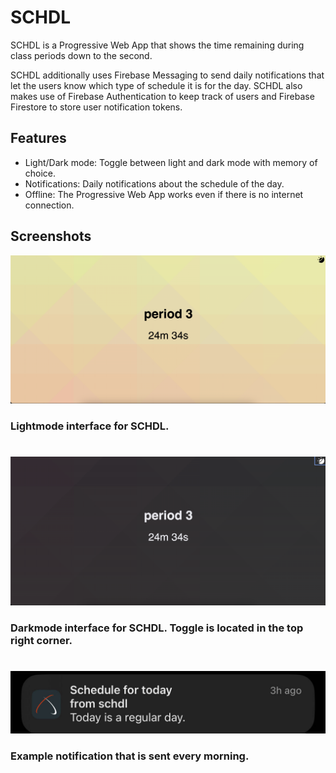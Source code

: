 
# SCHDL

SCHDL is a Progressive Web App that shows the time remaining during class periods down to the second.

SCHDL additionally uses Firebase Messaging to send daily notifications that let the users know which type of schedule it is for the day. SCHDL also makes use of Firebase Authentication to keep track of users and Firebase Firestore to store user notification tokens.

## Features
- Light/Dark mode: Toggle between light and dark mode with memory of choice.
- Notifications: Daily notifications about the schedule of the day.
- Offline: The Progressive Web App works even if there is no internet connection.
## Screenshots
![Lightmode](https://github.com/sreekarpenikelapati/schdl/blob/main/Screenshots/Lightmode.png?raw=true)
### Lightmode interface for SCHDL.
# 
![Darkmode](https://github.com/sreekarpenikelapati/schdl/blob/main/Screenshots/Darkmode.png?raw=true)
### Darkmode interface for SCHDL. Toggle is located in the top right corner.
#
![Notification](https://github.com/sreekarpenikelapati/schdl/blob/main/Screenshots/Notification.jpg?raw=true)
### Example notification that is sent every morning.
